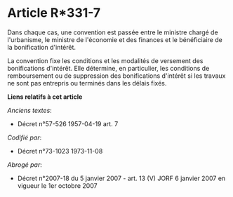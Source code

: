 # Article R*331-7

Dans chaque cas, une convention est passée entre le ministre chargé de l'urbanisme, le ministre de l'économie et des finances
et le bénéficiaire de la bonification d'intérêt.

La convention fixe les conditions et les modalités de versement des bonifications d'intérêt. Elle détermine, en particulier,
les conditions de remboursement ou de suppression des bonifications d'intérêt si les travaux ne sont pas entrepris ou
terminés dans les délais fixés.

**Liens relatifs à cet article**

_Anciens textes_:

  - Décret n°57-526 1957-04-19 art. 7

_Codifié par_:

  - Décret n°73-1023 1973-11-08

_Abrogé par_:

  - Décret n°2007-18 du 5 janvier 2007 - art. 13 (V) JORF 6 janvier 2007 en vigueur le 1er octobre 2007
